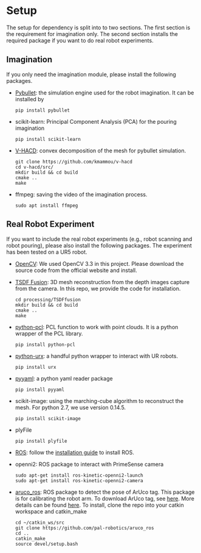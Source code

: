 # Setup
The setup for dependency is split into to two sections. The first section is the requirement for imagination only. The second section installs the required package if you want to do real robot experiments.

## Imagination
If you only need the imagination module, please install the following packages.
* [Pybullet](https://pybullet.org/wordpress/): the simulation engine used for the robot imagination. It can be installed by
    ```
    pip install pybullet
    ```
    
* scikit-learn: Principal Component Analysis (PCA) for the pouring imagination
  ```
  pip install scikit-learn
  ```

* [V-HACD](https://github.com/kmammou/v-hacd): convex decomposition of the mesh for pybullet simulation.
  ```
  git clone https://github.com/kmammou/v-hacd
  cd v-hacd/src/
  mkdir build && cd build
  cmake ..
  make
  ```

* ffmpeg: saving the video of the imagination process.
  ```
  sudo apt install ffmpeg
  ```

## Real Robot Experiment
If you want to include the real robot experiments (e.g., robot scanning and robot pouring), please also install the following packages. The experiment has been tested on a UR5 robot.
* [OpenCV](https://opencv.org/): We used OpenCV 3.3 in this project. Please download the source code from the official website and install.

* [TSDF Fusion](https://github.com/hongtaowu67/TSDFfusion-cpu): 3D mesh reconstruction from the depth images capture from the camera. In this repo, we provide the code for installation.
  ```
  cd processing/TSDFfusion
  mkdir build && cd build
  cmake ..
  make
  ```
* [python-pcl](https://python-pcl-fork.readthedocs.io/en/rc_patches4/install.html#install-python-pcl): PCL function to work with point clouds. It is a python wrapper of the PCL library.
  ```
  pip install python-pcl
  ```

* [python-urx](https://github.com/SintefManufacturing/python-urx): a handful python wrapper to interact with UR robots.
  ```
  pip install urx
  ```

* [pyyaml](https://github.com/yaml/pyyaml): a python yaml reader package
  ```
  pip install pyyaml
  ```

* scikit-image: using the marching-cube algorithm to reconstruct the mesh. For python 2.7, we use version 0.14.5.
  ```
  pip install scikit-image
  ```

* plyFile
  ```
  pip install plyfile
  ```

* [ROS](http://wiki.ros.org/): follow the [installation guide](http://wiki.ros.org/kinetic/Installation/Ubuntu) to install ROS.

* openni2: ROS package to interact with PrimeSense camera
  ```
  sudo apt-get install ros-kinetic-openni2-launch
  sudo apt-get install ros-kinetic-openni2-camera
  ```

* [aruco_ros](https://github.com/pal-robotics/aruco_ros): ROS package to detect the pose of ArUco tag. This package is for calibrating the robot arm. To download ArUco tag, see [here](https://chev.me/arucogen/). More details can be found [here](https://github.com/hongtaowu67/engineering_note). To install, clone the repo into your catkin workspace and catkin_make
  ```
  cd ~/catkin_ws/src
  git clone https://github.com/pal-robotics/aruco_ros
  cd ..
  catkin_make
  source devel/setup.bash
  ```